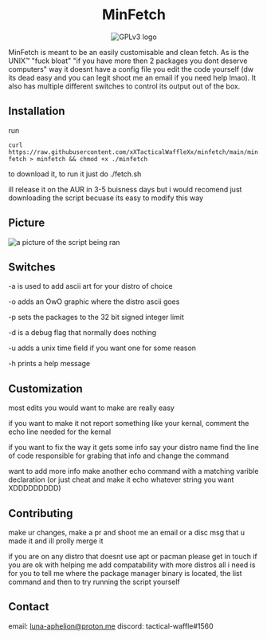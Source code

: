 <h1 align="center"> 
MinFetch
</h1>

<p align="center"> <img src="https://www.gnu.org/graphics/gplv3-with-text-84x42.png" alt="GPLv3 logo"></center>

MinFetch is meant to be an easily customisable and clean fetch.
As is the UNIX™ "fuck bloat" "if you have more then 2 packages
you dont deserve computers" way it doesnt have a config file
you edit the code yourself (dw its dead easy and you can legit
shoot me an email if you need help lmao). It also has multiple
different switches to control its output out of the box.

## Installation

run

```curl https://raw.githubusercontent.com/xXTacticalWaffleXx/minfetch/main/minfetch > minfetch && chmod +x ./minfetch```

to download it, to run it just do ./fetch.sh

ill release it on the AUR in 3-5 buisness days but i would recomend just downloading the script becuase its easy to modify this way

## Picture

<img src="https://cdn.discordapp.com/attachments/799848965905842197/1010810791726940190/unknown.png" alt="a picture of the script being ran">

## Switches

-a is used to add ascii art for your distro of choice

-o adds an OwO graphic where the distro ascii goes

-p sets the packages to the 32 bit signed integer limit

-d is a debug flag that normally does nothing

-u adds a unix time field if you want one for some reason

-h prints a help message

## Customization

most edits you would want to make are really easy

if you want to make it not report something like your kernal,
comment the echo line needed for the kernal

if you want to fix the way it gets some info say your distro name
find the line of code responsible for grabing that info and
change the command

want to add more info
make another echo command with a matching varible declaration
(or just cheat and make it echo whatever string you want
XDDDDDDDDD)

## Contributing
make ur changes, make a pr and shoot me an email or a disc msg that u made it and ill prolly merge it

if you are on any distro that doesnt use apt or pacman please get in touch if you are ok with helping me add compatability with more distros
all i need is for you to tell me where the package manager binary is located, the list command and then to try running the script yourself

## Contact

email: luna-aphelion@proton.me
discord: tactical-waffle#1560
